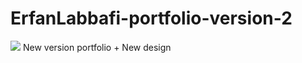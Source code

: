 # ErfanLabbafi-portfolio-version-2
<img src="https://github.com/Erfanlab/ErfanLabbafi-portfolio-version-2/blob/main/assest/src/images/Cover.png?raw=true">
New version portfolio + New design
